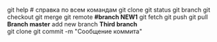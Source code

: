 git help # справка по всем командам
git clone
git status
git branch
git checkout
git merge
git remote
**#branch NEW1**
git fetch
git push
git pull
**Branch master**
add new branch
__Third branch__   
git clone <url>
git commit -m "Сообщение коммита"